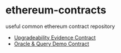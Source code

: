 # ethereum-contracts
useful common ethereum contract repository

- [Upgradeability Evidence Contract](https://github.com/six-days/ethereum-contracts/tree/master/evidence)
- [Oracle & Query Demo Contract](https://github.com/six-days/ethereum-contracts/tree/master/oracle)